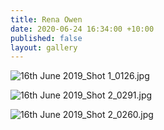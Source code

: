 ```yaml
---
title: Rena Owen
date: 2020-06-24 16:34:00 +10:00
published: false
layout: gallery
---
```


![16th June 2019_Shot 1_0126.jpg](/uploads/16th%20June%202019_Shot%201_0126.jpg)

![16th June 2019_Shot 2_0291.jpg](/uploads/16th%20June%202019_Shot%202_0291.jpg)

![16th June 2019_Shot 2_0260.jpg](/uploads/16th%20June%202019_Shot%202_0260.jpg)